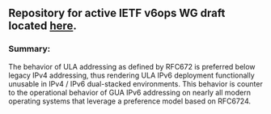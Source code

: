 ## Repository for active IETF v6ops WG draft located [here](https://datatracker.ietf.org/doc/draft-ietf-v6ops-ula/). 

### Summary: 

The behavior of ULA addressing as defined by RFC672 is preferred below legacy IPv4 addressing, thus rendering ULA IPv6 deployment functionally unusable in IPv4 / IPv6 dual-stacked environments. This behavior is counter to the operational behavior of GUA IPv6 addressing on nearly all modern operating systems that leverage a preference model based on RFC6724.
